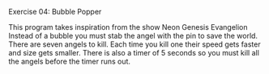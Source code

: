 Exercise 04: Bubble Popper

This program takes inspiration from the show Neon Genesis Evangelion
Instead of a bubble you must stab the angel with the pin to save the world.
There are seven angels to kill. Each time you kill one their speed gets faster and size gets
smaller. There is also a timer of 5 seconds so you must kill all the angels before the timer runs out.
